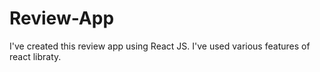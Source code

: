 # Review-App
I've created this review app using React JS. I've used various features of react libraty.
